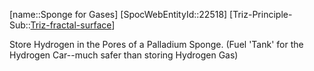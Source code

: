 ﻿---
type: TrizExample
aliases:
- Sponge for Gases
license: CC BY-SA 4.0
copyright: https://github.com/SpocWeb
IsDeleted: false
IsReadOnly: false
Confidential: public
tags: 
- Triz/Principle/Example
---
[name::Sponge for Gases]
[SpocWebEntityId::22518]
[Triz-Principle-Sub::[Triz-fractal-surface](tech/Triz/Sub/Triz-fractal-surface.md)]

Store Hydrogen in the Pores of a Palladium Sponge. (Fuel &#x27;Tank&#x27; for the Hydrogen Car--much safer than storing Hydrogen Gas)